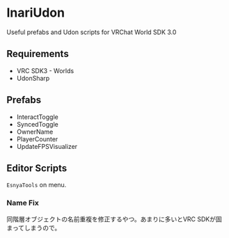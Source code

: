 # InariUdon
Useful prefabs and Udon scripts for VRChat World SDK 3.0

## Requirements
* VRC SDK3 - Worlds
* UdonSharp

## Prefabs
* InteractToggle
* SyncedToggle
* OwnerName
* PlayerCounter
* UpdateFPSVisualizer

## Editor Scripts
`EsnyaTools` on menu.

### Name Fix
同階層オブジェクトの名前重複を修正するやつ。あまりに多いとVRC SDKが固まってしまうので。

